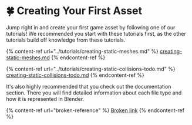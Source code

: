# 🍀 Creating Your First Asset

Jump right in and create your first game asset by following one of our tutorials! We recommended you start with these tutorials first, as the other tutorials build off knowledge from these tutorials.

{% content-ref url="../tutorials/creating-static-meshes.md" %}
[creating-static-meshes.md](../tutorials/creating-static-meshes.md)
{% endcontent-ref %}

{% content-ref url="../tutorials/creating-static-collisions-todo.md" %}
[creating-static-collisions-todo.md](../tutorials/creating-static-collisions-todo.md)
{% endcontent-ref %}

It's also highly recommended that you check out the documentation section. There you will find detailed information about each file type and how it is represented in Blender.

{% content-ref url="broken-reference" %}
[Broken link](broken-reference)
{% endcontent-ref %}
